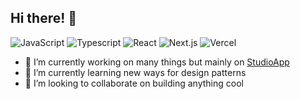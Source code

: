 ## Hi there! 👋

![JavaScript](https://img.shields.io/badge/Code-JavaScript-informational?style=flat&logo=javascript&color=F7DF1E)
![Typescript](https://img.shields.io/badge/Code-Typescript-informational?style=flat&logo=typescript&color=3178C6)
![React](https://img.shields.io/badge/React-20232A?style=flat&logo=react&logoColor=61DAFB)
![Next.js](https://img.shields.io/badge/Framework-Next.js-informational?style=flat&logo=next.js&color=000000)
![Vercel](https://img.shields.io/badge/Deployment-Vercel-informational?style=flat&logo=vercel&color=000000)

- 🔭 I’m currently working on many things but mainly on [StudioApp](https://studioapp.co/)
- 🌱 I’m currently learning new ways for design patterns
- 👯 I’m looking to collaborate on building anything cool

<!--
**axelgar/axelgar** is a ✨ _special_ ✨ repository because its `README.md` (this file) appears on your GitHub profile.

Here are some ideas to get you started:

- 🔭 I’m currently working on ...
- 🌱 I’m currently learning ...
- 👯 I’m looking to collaborate on ...
- 🤔 I’m looking for help with ...
- 💬 Ask me about ...
- 📫 How to reach me: ...
- 😄 Pronouns: ...
- ⚡ Fun fact: ...
-->
